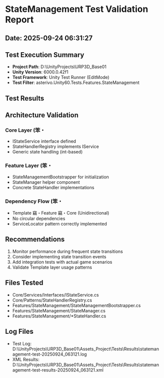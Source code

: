 ﻿# StateManagement Test Validation Report

## Date: 2025-09-24 06:31:27

## Test Execution Summary

- **Project Path**: D:\UnityProjects\URP3D_Base01
- **Unity Version**: 6000.0.42f1
- **Test Framework**: Unity Test Runner (EditMode)
- **Test Filter**: asterivo.Unity60.Tests.Features.StateManagement

## Test Results



## Architecture Validation

### Core Layer (笨・
- IStateService interface defined
- StateHandlerRegistry implements IService
- Generic state handling (int-based)

### Feature Layer (笨・
- StateManagementBootstrapper for initialization
- StateManager helper component
- Concrete StateHandler implementations

### Dependency Flow (笨・
- Template 竊・Feature 竊・Core (Unidirectional)
- No circular dependencies
- ServiceLocator pattern correctly implemented

## Recommendations

1. Monitor performance during frequent state transitions
2. Consider implementing state transition events
3. Add integration tests with actual game scenarios
4. Validate Template layer usage patterns

## Files Tested
- Core/Services/Interfaces/IStateService.cs
- Core/Patterns/StateHandlerRegistry.cs
- Features/StateManagement/StateManagementBootstrapper.cs
- Features/StateManagement/StateManager.cs
- Features/StateManagement/*StateHandler.cs

## Log Files
- Test Log: D:\UnityProjects\URP3D_Base01\Assets\_Project\Tests\Results\statemanagement-test-20250924_063121.log
- XML Results: D:\UnityProjects\URP3D_Base01\Assets\_Project\Tests\Results\statemanagement-test-results-20250924_063121.xml

